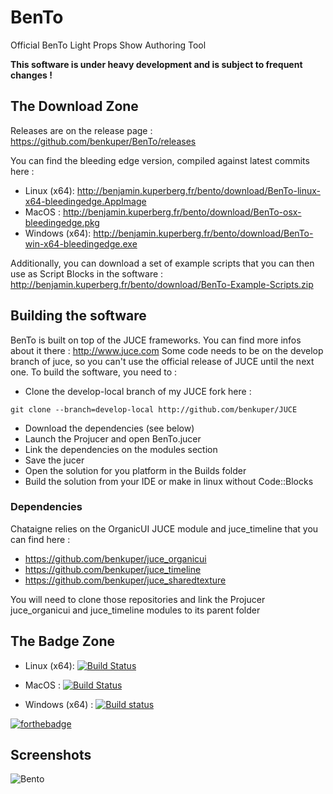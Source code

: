 # BenTo
Official BenTo Light Props Show Authoring Tool

**This software is under heavy development and is subject to frequent changes !**

## The Download Zone

Releases are on the release page : https://github.com/benkuper/BenTo/releases

You can find the bleeding edge version, compiled against latest commits here :

- Linux (x64):  http://benjamin.kuperberg.fr/bento/download/BenTo-linux-x64-bleedingedge.AppImage
- MacOS :  http://benjamin.kuperberg.fr/bento/download/BenTo-osx-bleedingedge.pkg
- Windows (x64):  http://benjamin.kuperberg.fr/bento/download/BenTo-win-x64-bleedingedge.exe

Additionally, you can download a set of example scripts that you can then use as Script Blocks in the software : http://benjamin.kuperberg.fr/bento/download/BenTo-Example-Scripts.zip

## Building the software

BenTo is built on top of the JUCE frameworks. You can find more infos about it there : http://www.juce.com
Some code needs to be on the develop branch of juce, so you can't use the official release of JUCE until the next one.
To build the software, you need to :
  - Clone the develop-local branch of my JUCE fork here :
  
  `git clone --branch=develop-local http://github.com/benkuper/JUCE`
  - Download the dependencies (see below)
  - Launch the Projucer and open BenTo.jucer
  - Link the dependencies on the modules section
  - Save the jucer
  - Open the solution for you platform in the Builds folder
  - Build the solution from your IDE or make in linux without Code::Blocks

### Dependencies

  Chataigne relies on the OrganicUI JUCE module and juce_timeline that you can find here :  
  - https://github.com/benkuper/juce_organicui
  - https://github.com/benkuper/juce_timeline
  - https://github.com/benkuper/juce_sharedtexture
  
  You will need to clone those repositories and link the Projucer juce_organicui and juce_timeline modules to its parent folder

## The Badge Zone

- Linux (x64):  [![Build Status](https://travis-matrix-badges.herokuapp.com/repos/benkuper/BenTo/branches/master/2)](https://travis-ci.org/benkuper/BenTo)

- MacOS : [![Build Status](https://travis-matrix-badges.herokuapp.com/repos/benkuper/BenTo/branches/master/1)](https://travis-ci.org/benkuper/BenTo)

- Windows (x64) : [![Build status](https://ci.appveyor.com/api/projects/status/r85kfdu2bv4ljxng?svg=true)](https://ci.appveyor.com/project/benkuper/bento)

[![forthebadge](http://forthebadge.com/images/badges/gluten-free.svg)](http://forthebadge.com)

## Screenshots

![Bento](http://benjamin.kuperberg.fr/download/bento.png)
